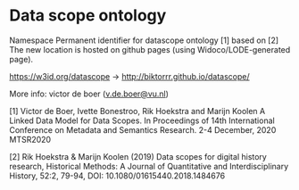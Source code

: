# Data scope ontology 

Namespace Permanent identifier for datascope ontology [1] based on [2] 
The new location is hosted on github pages (using Widoco/LODE-generated page). 

https://w3id.org/datascope -> http://biktorrr.github.io/datascope/

More info: victor de boer (v.de.boer@vu.nl)

[1] Victor de Boer, Ivette Bonestroo, Rik Hoekstra and Marijn Koolen A Linked Data Model for Data Scopes. In Proceedings of 14th International Conference on Metadata and Semantics Research. 2-4 December, 2020 MTSR2020

[2] Rik Hoekstra & Marijn Koolen (2019) Data scopes for digital history research, Historical Methods: A Journal of Quantitative and Interdisciplinary History, 52:2, 79-94, DOI: 10.1080/01615440.2018.1484676
